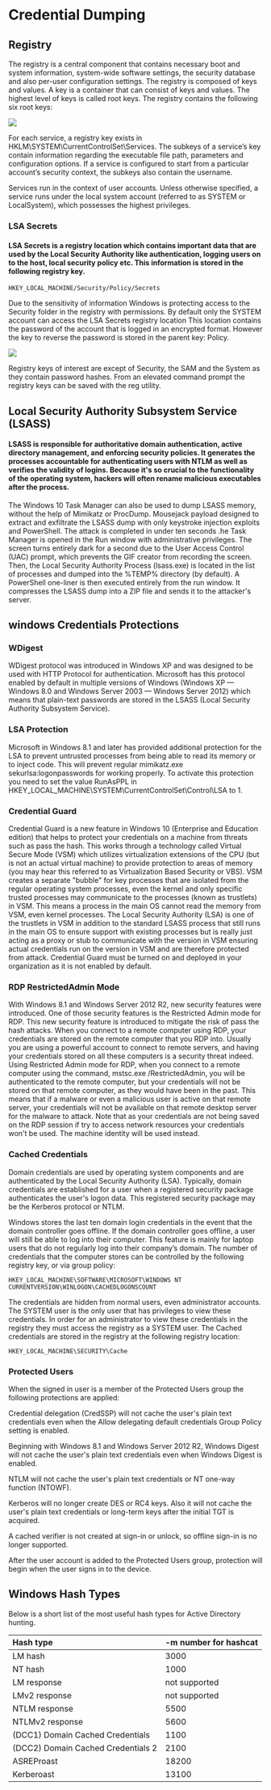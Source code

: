 # Credential Dumping

## Registry

The registry is a central component that contains necessary boot and system information, system-wide software settings, the security database and also per-user configuration settings. The registry is composed of keys and values. A key is a container that can consist of keys and values. The highest level of keys is called root keys. The registry contains the following six root keys:

![](../../../.gitbook/assets/image%20%28254%29.png)

For each service, a registry key exists in HKLM\SYSTEM\CurrentControlSet\Services. The subkeys of a service’s key contain information regarding the executable file path, parameters and configuration options. If a service is configured to start from a particular account’s security context, the subkeys also contain the username.

Services run in the context of user accounts. Unless otherwise specified, a service runs under the local system account \(referred to as SYSTEM or LocalSystem\), which possesses the highest privileges.

### LSA Secrets

#### LSA Secrets is a registry location which contains important data that are used by the Local Security Authority like authentication, logging users on to the host, local security policy etc. This information is stored in the following registry key.

```text
HKEY_LOCAL_MACHINE/Security/Policy/Secrets
```

Due to the sensitivity of information Windows is protecting access to the Security folder in the registry with permissions. By default only the SYSTEM account can access the LSA Secrets registry location This location contains the password of the account that is logged in an encrypted format. However the key to reverse the password is stored in the parent key: Policy.

![](../../../.gitbook/assets/image%20%28250%29.png)

Registry keys of interest are except of Security, the SAM and the System as they contain password hashes. From an elevated command prompt the registry keys can be saved with the reg utility.

## Local Security Authority Subsystem Service \(LSASS\)

#### LSASS is responsible for authoritative domain authentication, active directory management, and enforcing security policies. It generates the processes accountable for authenticating users with NTLM as well as verifies the validity of logins. Because it's so crucial to the functionality of the operating system, hackers will often rename malicious executables after the process.

The Windows 10 Task Manager can also be used to dump LSASS memory, without the help of Mimikatz or ProcDump. Mousejack payload designed to extract and exfiltrate the LSASS dump with only keystroke injection exploits and PowerShell. The attack is completed in under ten seconds .he Task Manager is opened in the Run window with administrative privileges. The screen turns entirely dark for a second due to the User Access Control \(UAC\) prompt, which prevents the GIF creator from recording the screen. Then, the Local Security Authority Process \(lsass.exe\) is located in the list of processes and dumped into the %TEMP% directory \(by default\). A PowerShell one-liner is then executed entirely from the run window. It compresses the LSASS dump into a ZIP file and sends it to the attacker's server.

## windows Credentials Protections

### WDigest

WDigest protocol was introduced in Windows XP and was designed to be used with HTTP Protocol for authentication. Microsoft has this protocol enabled by default in multiple versions of Windows \(Windows XP — Windows 8.0 and Windows Server 2003 — Windows Server 2012\) which means that plain-text passwords are stored in the LSASS \(Local Security Authority Subsystem Service\).



### LSA Protection

Microsoft in Windows 8.1 and later has provided additional protection for the LSA to prevent untrusted processes from being able to read its memory or to inject code. This will prevent regular mimikatz.exe sekurlsa:logonpasswords for working properly. To activate this protection you need to set the value RunAsPPL in HKEY\_LOCAL\_MACHINE\SYSTEM\CurrentControlSet\Control\LSA to 1.



### Credential Guard

Credential Guard is a new feature in Windows 10 \(Enterprise and Education edition\) that helps to protect your credentials on a machine from threats such as pass the hash. This works through a technology called Virtual Secure Mode \(VSM\) which utilizes virtualization extensions of the CPU \(but is not an actual virtual machine\) to provide protection to areas of memory \(you may hear this referred to as Virtualization Based Security or VBS\). VSM creates a separate "bubble" for key processes that are isolated from the regular operating system processes, even the kernel and only specific trusted processes may communicate to the processes \(known as trustlets\) in VSM. This means a process in the main OS cannot read the memory from VSM, even kernel processes. The Local Security Authority \(LSA\) is one of the trustlets in VSM in addition to the standard LSASS process that still runs in the main OS to ensure support with existing processes but is really just acting as a proxy or stub to communicate with the version in VSM ensuring actual credentials run on the version in VSM and are therefore protected from attack. Credential Guard must be turned on and deployed in your organization as it is not enabled by default.



### RDP RestrictedAdmin Mode

With Windows 8.1 and Windows Server 2012 R2, new security features were introduced. One of those security features is the Restricted Admin mode for RDP. This new security feature is introduced to mitigate the risk of pass the hash attacks. When you connect to a remote computer using RDP, your credentials are stored on the remote computer that you RDP into. Usually you are using a powerful account to connect to remote servers, and having your credentials stored on all these computers is a security threat indeed. Using Restricted Admin mode for RDP, when you connect to a remote computer using the command, mstsc.exe /RestrictedAdmin, you will be authenticated to the remote computer, but your credentials will not be stored on that remote computer, as they would have been in the past. This means that if a malware or even a malicious user is active on that remote server, your credentials will not be available on that remote desktop server for the malware to attack. Note that as your credentials are not being saved on the RDP session if try to access network resources your credentials won't be used. The machine identity will be used instead.

### Cached Credentials

Domain credentials are used by operating system components and are authenticated by the Local Security Authority \(LSA\). Typically, domain credentials are established for a user when a registered security package authenticates the user's logon data. This registered security package may be the Kerberos protocol or NTLM.

Windows stores the last ten domain login credentials in the event that the domain controller goes offline. If the domain controller goes offline, a user will still be able to log into their computer. This feature is mainly for laptop users that do not regularly log into their company’s domain. The number of credentials that the computer stores can be controlled by the following registry key, or via group policy:

```text
HKEY_LOCAL_MACHINE\SOFTWARE\MICROSOFT\WINDOWS NT CURRENTVERSION\WINLOGON\CACHEDLOGONSCOUNT
```

The credentials are hidden from normal users, even administrator accounts. The SYSTEM user is the only user that has privileges to view these credentials. In order for an administrator to view these credentials in the registry they must access the registry as a SYSTEM user. The Cached credentials are stored in the registry at the following registry location:

```text
HKEY_LOCAL_MACHINE\SECURITY\Cache
```

### Protected Users

When the signed in user is a member of the Protected Users group the following protections are applied:

Credential delegation \(CredSSP\) will not cache the user's plain text credentials even when the Allow delegating default credentials Group Policy setting is enabled.

Beginning with Windows 8.1 and Windows Server 2012 R2, Windows Digest will not cache the user's plain text credentials even when Windows Digest is enabled.

NTLM will not cache the user's plain text credentials or NT one-way function \(NTOWF\).

Kerberos will no longer create DES or RC4 keys. Also it will not cache the user's plain text credentials or long-term keys after the initial TGT is acquired.

A cached verifier is not created at sign-in or unlock, so offline sign-in is no longer supported.

After the user account is added to the Protected Users group, protection will begin when the user signs in to the device.

## Windows Hash Types



Below is a short list of the most useful hash types for Active Directory hunting.

| Hash type | -m number for hashcat |
| :--- | :--- |
| LM hash | 3000 |
| NT hash | 1000 |
| ​LM response​ | ​not supported​ |
| ​LMv2 response​ | ​not supported​ |
| ​NTLM response​ | 5500 |
| ​NTLMv2 response​ | 5600 |
| ​\(DCC1\) Domain Cached Credentials​ | 1100 |
| ​\(DCC2\) Domain Cached Credentials 2​ | 2100 |
| ​ASREProast​ | 18200 |
| ​Kerberoast​ | 13100 |

